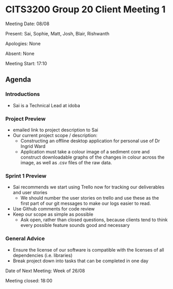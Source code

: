 # CITS3200 Group 20 Client Meeting 1

Meeting Date: 08/08

Present: Sai, Sophie, Matt, Josh, Blair, Rishwanth

Apologies: None

Absent: None


Meeting Start: 17:10


## Agenda

### Introductions
- Sai is a Technical Lead at idoba

### Project Preview
- emailed link to project description to Sai
- Our current project scope / description:
    - Constructing an offline desktop application for personal use of Dr Ingrid Ward
    - Application must take a colour image of a sediment core and construct downloadable graphs of the changes in colour across the image, as well as .csv files of the raw data.

### Sprint 1 Preview
- Sai recommends we start using Trello now for tracking our deliverables and user stories
    - We should number the user stories on trello and use these as the first part of our git messages to make our logs easier to read.
- Use Github comments for code review
- Keep our scope as simple as possible
    - Ask open, rather than closed questions, because clients tend to think every possible feature sounds good and necessary

### General Advice
- Ensure the license of our software is compatible with the licenses of all dependencies (i.e. libraries)
- Break project down into tasks that can be completed in one day

Date of Next Meeting: Week of 26/08

Meeting closed: 18:00